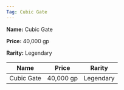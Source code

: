 ```yaml
---
Tag: Cubic Gate
---
```


**Name:** Cubic Gate

**Price:** 40,000 gp

**Rarity:** Legendary

| Name     | Price     | Rarity     |
| -------- | --------- | ---------- |
| Cubic Gate | 40,000 gp | Legendary |
